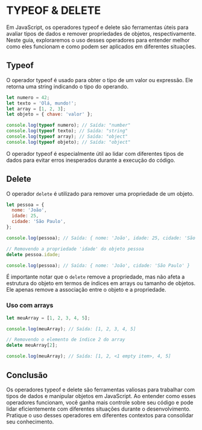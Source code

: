 # TYPEOF & DELETE

Em JavaScript, os operadores typeof e delete são ferramentas úteis para avaliar tipos de dados e remover propriedades de objetos, respectivamente. Neste guia, exploraremos o uso desses operadores para entender melhor como eles funcionam e como podem ser aplicados em diferentes situações.

## Typeof

O operador typeof é usado para obter o tipo de um valor ou expressão. Ele retorna uma string indicando o tipo do operando.

```js
let numero = 42;
let texto = 'Olá, mundo!';
let array = [1, 2, 3];
let objeto = { chave: 'valor' };

console.log(typeof numero); // Saída: "number"
console.log(typeof texto); // Saída: "string"
console.log(typeof array); // Saída: "object"
console.log(typeof objeto); // Saída: "object"
```

O operador typeof é especialmente útil ao lidar com diferentes tipos de dados para evitar erros inesperados durante a execução do código.

## Delete

O operador `delete` é utilizado para remover uma propriedade de um objeto.

```js
let pessoa = {
  nome: 'João',
  idade: 25,
  cidade: 'São Paulo',
};

console.log(pessoa); // Saída: { nome: 'João', idade: 25, cidade: 'São Paulo' }

// Removendo a propriedade 'idade' do objeto pessoa
delete pessoa.idade;

console.log(pessoa); // Saída: { nome: 'João', cidade: 'São Paulo' }
```

É importante notar que o `delete` remove a propriedade, mas não afeta a estrutura do objeto em termos de índices em arrays ou tamanho de objetos. Ele apenas remove a associação entre o objeto e a propriedade.

### Uso com arrays

```js
let meuArray = [1, 2, 3, 4, 5];

console.log(meuArray); // Saída: [1, 2, 3, 4, 5]

// Removendo o elemento de índice 2 do array
delete meuArray[2];

console.log(meuArray); // Saída: [1, 2, <1 empty item>, 4, 5]
```

## Conclusão

Os operadores typeof e delete são ferramentas valiosas para trabalhar com tipos de dados e manipular objetos em JavaScript. Ao entender como esses operadores funcionam, você ganha mais controle sobre seu código e pode lidar eficientemente com diferentes situações durante o desenvolvimento. Pratique o uso desses operadores em diferentes contextos para consolidar seu conhecimento.
